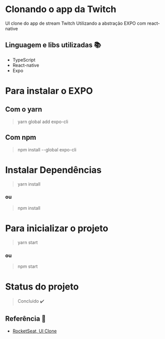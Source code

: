 # Clonando o app da Twitch
UI clone do app de stream Twitch Utilizando a abstração EXPO com react-native

## Linguagem e libs utilizadas :books:

- TypeScript
- React-native
- Expo

# Para instalar o EXPO
## Com o yarn
> yarn global add expo-cli

## Com npm
> npm install --global expo-cli

# Instalar Dependências
> yarn install
### ou
> npm install

# Para inicializar o projeto
> yarn start
### ou 
> npm start

# Status do projeto
> Concluido :heavy_check_mark:

## Referência :newspaper:

- [RocketSeat, UI Clone](https://www.youtube.com/watch?v=bJVp_vlvMwQ)
